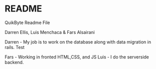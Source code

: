 # README

QuikByte Readme File

Darren Ellis, Luis Menchaca & Fars Alsairani



Darren - My job is to work on the database along with data migration in rails. Test

Fars - Working in fronted HTML,CSS, and JS
Luis - I do the serverside backend.
